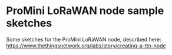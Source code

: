# ProMini LoRaWAN node sample sketches

Some sketches for the ProMini LoRaWAN node, described here: https://www.thethingsnetwork.org/labs/story/creating-a-ttn-node
